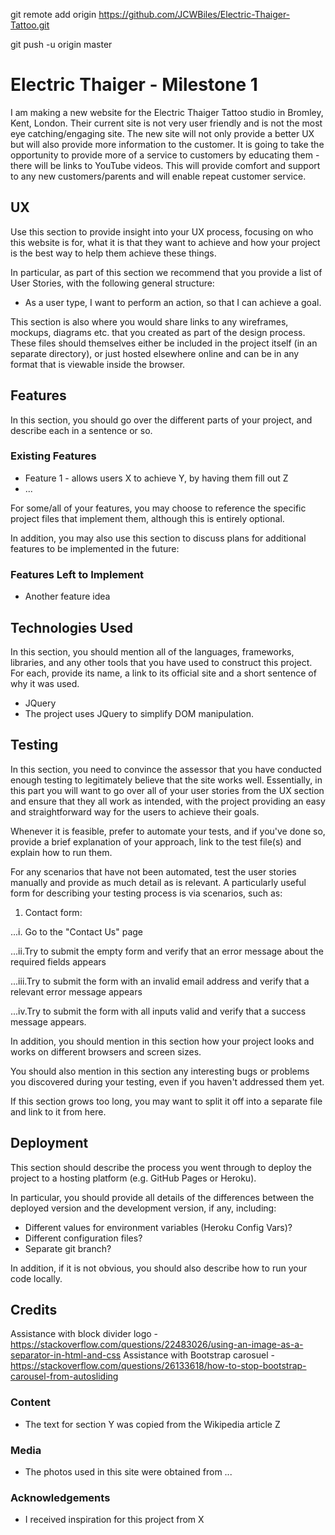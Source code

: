 git remote add origin https://github.com/JCWBiles/Electric-Thaiger-Tattoo.git

git push -u origin master

# Electric Thaiger - Milestone 1

I am making a new website for the Electric Thaiger Tattoo studio in Bromley, Kent, London.
Their current site is not very user friendly and is not the most eye catching/engaging site.
The new site will not only provide a better UX but will also provide more information to the customer.
It is going to take the opportunity to provide more of a service to customers by educating them - there will be links to YouTube videos.
This will provide comfort and support to any new customers/parents and will enable repeat customer service.

## UX

Use this section to provide insight into your UX process, focusing on who this website is for, what it is that they want to achieve and how your project is the best way to help them achieve these things.

In particular, as part of this section we recommend that you provide a list of User Stories, with the following general structure:

* As a user type, I want to perform an action, so that I can achieve a goal.

This section is also where you would share links to any wireframes, mockups, diagrams etc. that you created as part of the design process. These files should themselves either be included in the project itself (in an separate directory), or just hosted elsewhere online and can be in any format that is viewable inside the browser.

## Features

In this section, you should go over the different parts of your project, and describe each in a sentence or so.

### Existing Features

* Feature 1 - allows users X to achieve Y, by having them fill out Z
* ...

For some/all of your features, you may choose to reference the specific project files that implement them, although this is entirely optional.

In addition, you may also use this section to discuss plans for additional features to be implemented in the future:

### Features Left to Implement

* Another feature idea

## Technologies Used

In this section, you should mention all of the languages, frameworks, libraries, and any other tools that you have used to construct this project. For each, provide its name, a link to its official site and a short sentence of why it was used.

* JQuery
* The project uses JQuery to simplify DOM manipulation.

## Testing

In this section, you need to convince the assessor that you have conducted enough testing to legitimately believe that the site works well. Essentially, in this part you will want to go over all of your user stories from the UX section and ensure that they all work as intended, with the project providing an easy and straightforward way for the users to achieve their goals.

Whenever it is feasible, prefer to automate your tests, and if you've done so, provide a brief explanation of your approach, link to the test file(s) and explain how to run them.

For any scenarios that have not been automated, test the user stories manually and provide as much detail as is relevant. A particularly useful form for describing your testing process is via scenarios, such as:

1. Contact form:

...i. Go to the "Contact Us" page

...ii.Try to submit the empty form and verify that an error message about the required fields appears

...iii.Try to submit the form with an invalid email address and verify that a relevant error message appears

...iv.Try to submit the form with all inputs valid and verify that a success message appears.

In addition, you should mention in this section how your project looks and works on different browsers and screen sizes.

You should also mention in this section any interesting bugs or problems you discovered during your testing, even if you haven't addressed them yet.

If this section grows too long, you may want to split it off into a separate file and link to it from here.

## Deployment

This section should describe the process you went through to deploy the project to a hosting platform (e.g. GitHub Pages or Heroku).

In particular, you should provide all details of the differences between the deployed version and the development version, if any, including:

* Different values for environment variables (Heroku Config Vars)?
* Different configuration files?
* Separate git branch?

In addition, if it is not obvious, you should also describe how to run your code locally.

## Credits

Assistance with block divider logo - https://stackoverflow.com/questions/22483026/using-an-image-as-a-separator-in-html-and-css
Assistance with Bootstrap carosuel - https://stackoverflow.com/questions/26133618/how-to-stop-bootstrap-carousel-from-autosliding

### Content
* The text for section Y was copied from the Wikipedia article Z

### Media

* The photos used in this site were obtained from ...

### Acknowledgements

* I received inspiration for this project from X